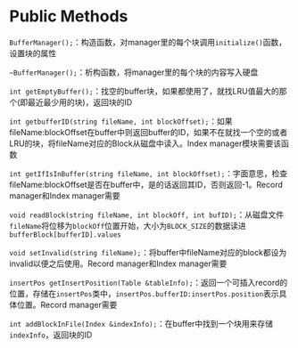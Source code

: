 # Public Methods

`BufferManager();`：构造函数，对manager里的每个块调用`initialize()`函数，设置块的属性

`~BufferManager();`：析构函数，将manager里的每个块的内容写入硬盘

`int getEmptyBuffer();`：找空的buffer块，如果都使用了，就找LRU值最大的那个(即最近最少用的块)，返回块的ID

`int getbufferID(string fileName, int blockOffset);`：如果fileName:blockOffset在buffer中则返回buffer的ID，如果不在就找一个空的或者LRU的块，将fileName对应的Block从磁盘中读入。Index manager模块需要该函数

`int getIfIsInBuffer(string fileName, int blockOffset);`：字面意思，检查fileName:blockOffset是否在buffer中，是的话返回其ID，否则返回-1。Record manager和Index manager需要

`void readBlock(string fileName, int blockOff, int bufID);`：从磁盘文件`fileName`将位移为`blockOff`位置开始，大小为`BLOCK_SIZE`的数据读进`bufferBlock[bufferID].values`

`void setInvalid(string fileName);`：将buffer中fileName对应的block都设为invalid以便之后使用。Record manager和Index manager需要

`insertPos getInsertPosition(Table &tableInfo);`：返回一个可插入record的位置，存储在`insertPos`类中，`insertPos.bufferID:insertPos.position`表示具体位置。Record manager需要

`int addBlockInFile(Index &indexInfo);`：在buffer中找到一个块用来存储`indexInfo`，返回块的ID